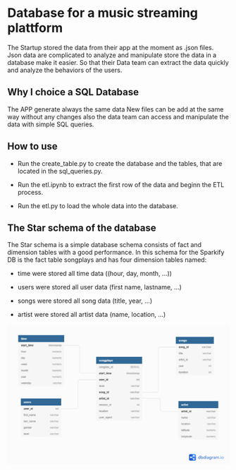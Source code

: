 # Database for a music streaming plattform

The Startup stored the data from their app at the moment as .json files.
Json data are complicated to analyze and manipulate store the data in a database make it easier. So that their Data team can extract the data quickly and analyze the behaviors of the users.

## Why I choice a SQL Database

The APP generate always the same data
New files can be add at the same way without any changes
also the data team can access and manipulate the data with simple SQL queries.

## How to use

* Run the create_table.py to create the database and the tables, that are located in the sql_queries.py.

* Run the etl.ipynb to extract the first row of the data and beginn the ETL process.

* Run the etl.py to load the whole data into the database.

## The Star schema of the database

The Star schema is a simple database schema consists of fact and dimension tables with a good performance.
In this schema for the Sparkify DB is the fact table songplays and has four dimension tables named:

* time were stored all time data ((hour, day, month, ...))

* users were stored all user data (first name, lastname, ...)

* songs were stored all song data (title, year, ...)

* artist were stored all artist data (name, location, ...)

![Sparkify Database Schema](sparkify_schem.png)
